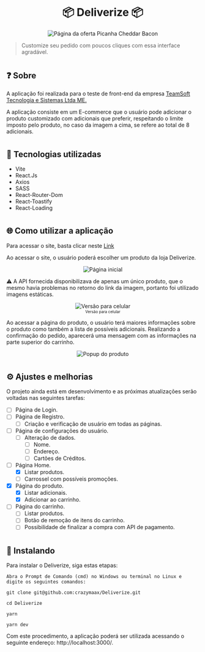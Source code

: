 <h1 align="center">
📦 Deliverize 📦
</h1> 

<div align="center">
<img src="https://user-images.githubusercontent.com/95248203/181598519-3d303d31-675d-4fb5-816c-6531a1f631d3.jpg" alt="Página da oferta Picanha Cheddar Bacon" title="Página da oferta Picanha Cheddar Bacon">
</div>

> Customize seu pedido com poucos cliques com essa interface agradável.
#

## ❓ Sobre

A aplicação foi realizada para o teste de front-end da empresa <a href="https://teamsoft.com.br/">TeamSoft Tecnologia e Sistemas Ltda ME.</a> 

A aplicação consiste em um E-commerce que o usuário pode adicionar o produto customizado com adicionais que preferir, respeitando o limite imposto pelo produto, no caso da imagem a cima, se refere ao total de 8 adicionais.
#

## 🧨 Tecnologias utilizadas

- Vite
- React.Js
- Axios
- SASS
- React-Router-Dom
- React-Toastify
- React-Loading

#

## 🌐 Como utilizar a aplicação


Para acessar o site, basta clicar neste <a href="https://deliverize-crazymaax.vercel.app">Link</a>

Ao acessar o site, o usuário poderá escolher um produto da loja Deliverize.

<div align="center">
<img src="https://user-images.githubusercontent.com/95248203/181599501-36ddd50e-9e09-4912-a031-f8e7dda4cc50.jpg" alt="Página inicial" title="Página inicial">
</div>

⚠ A API fornecida disponibilizava de apenas um único produto, que o mesmo havia problemas no retorno do link da imagem, portanto foi utilizado imagens estáticas.

<div align="center">
<img src="https://user-images.githubusercontent.com/95248203/181602616-c8c2a7e8-fddd-486b-9de3-ee62a46901ac.jpg" alt="Versão para celular" title="Versão para celular">
</div>

<div align="center">
<font size="1">Versão para celular</font> 
</div>


Ao acessar a página do produto, o usuário terá maiores informações sobre o produto como também a lista de possíveis adicionais. Realizando a confirmação do pedido, aparecerá uma mensagem com as informações na parte superior do carrinho.

<div align="center">
<img src="https://user-images.githubusercontent.com/95248203/181612503-b71bd4ad-880f-48dc-ae28-64cc5d0fcc8d.png" alt="Popup do produto" title="Popup do produto">
</div>

#

## ⚙ Ajustes e melhorias

O projeto ainda está em desenvolvimento e as próximas atualizações serão voltadas nas seguintes tarefas:

- [ ] Página de Login.
- [ ] Página de Registro.
  - [ ] Criação e verificação de usuário em todas as páginas.
- [ ] Página de configurações do usuário.
  - [ ] Alteração de dados.
    - [ ] Nome.
    - [ ] Endereço.
    - [ ] Cartões de Créditos.
- [ ] Página Home.
  - [X] Listar produtos.
  - [ ] Carrossel com possíveis promoções.
- [X] Página do produto.
  - [X] Listar adicionais.
  - [X] Adicionar ao carrinho.
- [ ] Página do carrinho.
  - [ ] Listar produtos.
  - [ ] Botão de remoção de itens do carrinho.
  - [ ] Possibilidade de finalizar a compra com API de pagamento.

#

## 🚀 Instalando

Para instalar o Deliverize, siga estas etapas:

```
Abra o Prompt de Comando (cmd) no Windows ou terminal no Linux e digite os seguintes comandos:

git clone git@github.com:crazymaax/Deliverize.git

cd Deliverize

yarn

yarn dev
```
Com este procedimento, a aplicação poderá ser utilizada acessando o seguinte endereço: http://localhost:3000/.